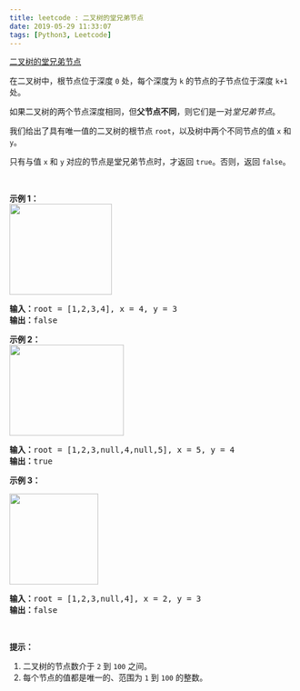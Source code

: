 ```yaml
---
title: leetcode : 二叉树的堂兄弟节点
date: 2019-05-29 11:33:07
tags: [Python3, Leetcode]
---
```


[二叉树的堂兄弟节点](https://leetcode-cn.com/problems/cousins-in-binary-tree/)

<p>在二叉树中，根节点位于深度 <code>0</code> 处，每个深度为 <code>k</code> 的节点的子节点位于深度 <code>k+1</code> 处。</p>

<!-- more -->

<p>如果二叉树的两个节点深度相同，但<strong>父节点不同</strong>，则它们是一对<em>堂兄弟节点</em>。</p>

<p>我们给出了具有唯一值的二叉树的根节点 <code>root</code>，以及树中两个不同节点的值 <code>x</code> 和 <code>y</code>。</p>

<p>只有与值 <code>x</code> 和 <code>y</code> 对应的节点是堂兄弟节点时，才返回 <code>true</code>。否则，返回 <code>false</code>。</p>

<p>&nbsp;</p>

<p><strong>示例 1：<br>
<img alt="" src="https://assets.leetcode-cn.com/aliyun-lc-upload/uploads/2019/02/16/q1248-01.png" style="height: 160px; width: 180px;"></strong></p>

<pre><strong>输入：</strong>root = [1,2,3,4], x = 4, y = 3
<strong>输出：</strong>false
</pre>

<p><strong>示例 2：<br>
<img alt="" src="https://assets.leetcode-cn.com/aliyun-lc-upload/uploads/2019/02/16/q1248-02.png" style="height: 160px; width: 201px;"></strong></p>

<pre><strong>输入：</strong>root = [1,2,3,null,4,null,5], x = 5, y = 4
<strong>输出：</strong>true
</pre>

<p><strong>示例 3：</strong></p>

<p><strong><img alt="" src="https://assets.leetcode-cn.com/aliyun-lc-upload/uploads/2019/02/16/q1248-03.png" style="height: 160px; width: 156px;"></strong></p>

<pre><strong>输入：</strong>root = [1,2,3,null,4], x = 2, y = 3
<strong>输出：</strong>false</pre>

<p>&nbsp;</p>

<p><strong>提示：</strong></p>

<ol>
	<li>二叉树的节点数介于&nbsp;<code>2</code> 到&nbsp;<code>100</code>&nbsp;之间。</li>
	<li>每个节点的值都是唯一的、范围为&nbsp;<code>1</code> 到&nbsp;<code>100</code>&nbsp;的整数。</li>
</ol>

<p>&nbsp;</p>
